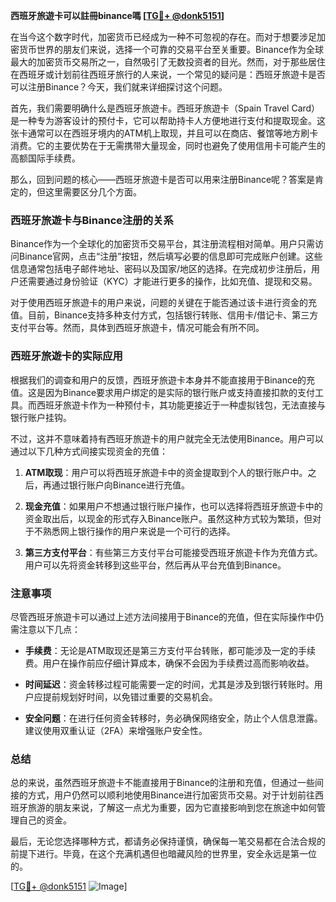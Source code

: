 **西班牙旅遊卡可以註冊binance嗎 [[TG💪+ @donk5151](https://t.me/s/donk5151)]**

在当今这个数字时代，加密货币已经成为一种不可忽视的存在。而对于想要涉足加密货币世界的朋友们来说，选择一个可靠的交易平台至关重要。Binance作为全球最大的加密货币交易所之一，自然吸引了无数投资者的目光。然而，对于那些居住在西班牙或计划前往西班牙旅行的人来说，一个常见的疑问是：西班牙旅遊卡是否可以注册Binance？今天，我们就来详细探讨这个问题。

首先，我们需要明确什么是西班牙旅遊卡。西班牙旅遊卡（Spain Travel Card）是一种专为游客设计的预付卡，它可以帮助持卡人方便地进行支付和提取现金。这张卡通常可以在西班牙境内的ATM机上取现，并且可以在商店、餐馆等地方刷卡消费。它的主要优势在于无需携带大量现金，同时也避免了使用信用卡可能产生的高额国际手续费。

那么，回到问题的核心——西班牙旅遊卡是否可以用来注册Binance呢？答案是肯定的，但这里需要区分几个方面。

### 西班牙旅遊卡与Binance注册的关系

Binance作为一个全球化的加密货币交易平台，其注册流程相对简单。用户只需访问Binance官网，点击“注册”按钮，然后填写必要的信息即可完成账户创建。这些信息通常包括电子邮件地址、密码以及国家/地区的选择。在完成初步注册后，用户还需要通过身份验证（KYC）才能进行更多的操作，比如充值、提现和交易。

对于使用西班牙旅遊卡的用户来说，问题的关键在于能否通过该卡进行资金的充值。目前，Binance支持多种支付方式，包括银行转账、信用卡/借记卡、第三方支付平台等。然而，具体到西班牙旅遊卡，情况可能会有所不同。

### 西班牙旅遊卡的实际应用

根据我们的调查和用户的反馈，西班牙旅遊卡本身并不能直接用于Binance的充值。这是因为Binance要求用户绑定的是实际的银行账户或支持直接扣款的支付工具。而西班牙旅遊卡作为一种预付卡，其功能更接近于一种虚拟钱包，无法直接与银行账户挂钩。

不过，这并不意味着持有西班牙旅遊卡的用户就完全无法使用Binance。用户可以通过以下几种方式间接实现资金的充值：

1. **ATM取现**：用户可以将西班牙旅遊卡中的资金提取到个人的银行账户中。之后，再通过银行账户向Binance进行充值。
   
2. **现金充值**：如果用户不想通过银行账户操作，也可以选择将西班牙旅遊卡中的资金取出后，以现金的形式存入Binance账户。虽然这种方式较为繁琐，但对于不熟悉网上银行操作的用户来说是一个可行的选择。

3. **第三方支付平台**：有些第三方支付平台可能接受西班牙旅遊卡作为充值方式。用户可以先将资金转移到这些平台，然后再从平台充值到Binance。

### 注意事项

尽管西班牙旅遊卡可以通过上述方法间接用于Binance的充值，但在实际操作中仍需注意以下几点：

- **手续费**：无论是ATM取现还是第三方支付平台转账，都可能涉及一定的手续费。用户在操作前应仔细计算成本，确保不会因为手续费过高而影响收益。
  
- **时间延迟**：资金转移过程可能需要一定的时间，尤其是涉及到银行转账时。用户应提前规划好时间，以免错过重要的交易机会。

- **安全问题**：在进行任何资金转移时，务必确保网络安全，防止个人信息泄露。建议使用双重认证（2FA）来增强账户安全性。

### 总结

总的来说，虽然西班牙旅遊卡不能直接用于Binance的注册和充值，但通过一些间接的方式，用户仍然可以顺利地使用Binance进行加密货币交易。对于计划前往西班牙旅游的朋友来说，了解这一点尤为重要，因为它直接影响到您在旅途中如何管理自己的资金。

最后，无论您选择哪种方式，都请务必保持谨慎，确保每一笔交易都在合法合规的前提下进行。毕竟，在这个充满机遇但也暗藏风险的世界里，安全永远是第一位的。

[[TG💪+ @donk5151](https://t.me/s/donk5151) ![Image](https://i.postimg.cc/rwNCRYN7/Snipaste-2025-04-30-17-27-05.png)]